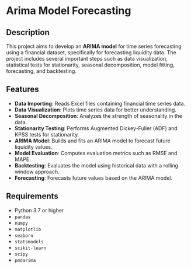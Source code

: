 # Arima Model Forecasting

## Description
This project aims to develop an **ARIMA model** for time series forecasting using a financial dataset, specifically for forecasting liquidity data. The project includes several important steps such as data visualization, statistical tests for stationarity, seasonal decomposition, model fitting, forecasting, and backtesting.

## Features
- **Data Importing**: Reads Excel files containing financial time series data.
- **Data Visualization**: Plots time series data for better understanding.
- **Seasonal Decomposition**: Analyzes the strength of seasonality in the data.
- **Stationarity Testing**: Performs Augmented Dickey-Fuller (ADF) and KPSS tests for stationarity.
- **ARIMA Model**: Builds and fits an ARIMA model to forecast future liquidity values.
- **Model Evaluation**: Computes evaluation metrics such as RMSE and MAPE.
- **Backtesting**: Evaluates the model using historical data with a rolling window approach.
- **Forecasting**: Forecasts future values based on the ARIMA model.

## Requirements

- Python 3.7 or higher
- `pandas`
- `numpy`
- `matplotlib`
- `seaborn`
- `statsmodels`
- `scikit-learn`
- `scipy`
- `pmdarima`

